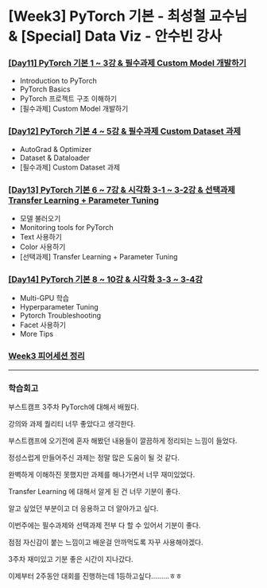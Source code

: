 # [Week3] PyTorch 기본 - 최성철 교수님 & [Special] Data Viz - 안수빈 강사

### [[Day11] PyTorch 기본 1 ~ 3강 & 필수과제 Custom Model 개발하기](https://github.com/raki-1203/boostcamp_note/tree/main/Week_3/Day_11)

- Introduction to PyTorch
- PyTorch Basics
- PyTorch 프로젝트 구조 이해하기
- [필수과제] Custom Model 개발하기

### [[Day12] PyTorch 기본 4 ~ 5강 & 필수과제 Custom Dataset 과제](https://github.com/raki-1203/boostcamp_note/tree/main/Week_3/Day_12)

- AutoGrad & Optimizer
- Dataset & Dataloader
- [필수과제] Custom Dataset 과제

### [[Day13] PyTorch 기본 6 ~ 7강 & 시각화 3-1 ~ 3-2강 & 선택과제 Transfer Learning + Parameter Tuning](https://github.com/raki-1203/boostcamp_note/tree/main/Week_3/Day_13)

- 모델 불러오기
- Monitoring tools for PyTorch
- Text 사용하기
- Color 사용하기
- [선택과제] Transfer Learning + Parameter Tuning

### [[Day14] PyTorch 기본 8 ~ 10강 & 시각화 3-3 ~ 3-4강](https://github.com/raki-1203/boostcamp_note/tree/main/Week_3/Day_14)

- Multi-GPU 학습
- Hyperparameter Tuning
- Pytorch Troubleshooting
- Facet 사용하기
- More Tips

### [Week3 피어세션 정리](https://github.com/raki-1203/Boostcamp_2st_Hot6/tree/main/Meetup-log/week3)

---
### 학습회고

부스트캠프 3주차 PyTorch에 대해서 배웠다.

강의와 과제 퀄리티 너무 좋았다고 생각한다.

부스트캠프에 오기전에 혼자 해봤던 내용들이 깔끔하게 정리되는 느낌이 들었다.

정성스럽게 만들어주신 과제는 정말 많은 도움이 될 것 같다.

완벽하게 이해하진 못했지만 과제를 해나가면서 너무 재미있었다.

Transfer Learning 에 대해서 알게 된 건 너무 기분이 좋다.

알고 싶었던 부분이고 더 응용하고 더 알아가고 싶다.

이번주에는 필수과제와 선택과제 전부 다 할 수 있어서 기분이 좋다.

점점 자신감이 붙는 느낌이고 배운걸 안까먹도록 자꾸 사용해야겠다.

3주차 재미있고 기분 좋은 시간이 지나갔다.

이제부터 2주동안 대회를 진행하는데 1등하고싶다.........ㅎㅎ